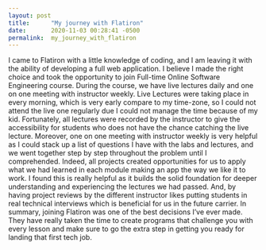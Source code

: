 ```yaml
---
layout: post
title:      "My journey with Flatiron"
date:       2020-11-03 00:28:41 -0500
permalink:  my_journey_with_flatiron
---
```


  I came to Flatiron with a little knowledge of coding, and I am leaving it with the ability of developing a full web application. I believe I made the right choice and took the opportunity to join Full-time Online Software Engineering course.  During the course, we have live lectures daily and one on one meeting with instructor weekly. Live Lectures were taking place in every morning, which is very early compare to my time-zone, so I could not attend the live one regularly due I could not manage the time because of my kid.  Fortunately, all lectures were recorded by the instructor to give the accessibility for students who does not have the chance catching the live lecture.
  Moreover, one on one meeting with instructor weekly is very helpful as I could stack up a list of questions I have with the labs and lectures, and we went together step by step throughout the problem until I comprehended. Indeed, all projects created opportunities for us to apply what we had learned in each module making an app the way we like it to work. I found this is really helpful as it builds the solid foundation for deeper understanding and experiencing the lectures we had passed. And, by having project reviews by the different instructor likes putting students in real technical interviews which is beneficial for us in the future carrier. 
  In summary, joining Flatiron was one of the best decisions I’ve ever made. They have really taken the time to create programs that challenge you with every lesson and make sure to go the extra step in getting you ready for landing that first tech job. 
	



